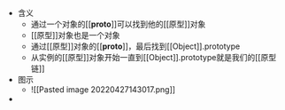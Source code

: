 - 含义
	- 通过一个对象的[[__proto__]]可以找到他的[[原型]]对象
	- [[原型]]对象也是一个对象
	- 通过[[原型]]对象的[[__proto__]]，最后找到[[Object]].prototype
	- 从实例的[[原型]]对象开始一直到[[Object]].prototype就是我们的[[原型链]]
- 图示
	- ![[Pasted image 20220427143017.png]]
- 